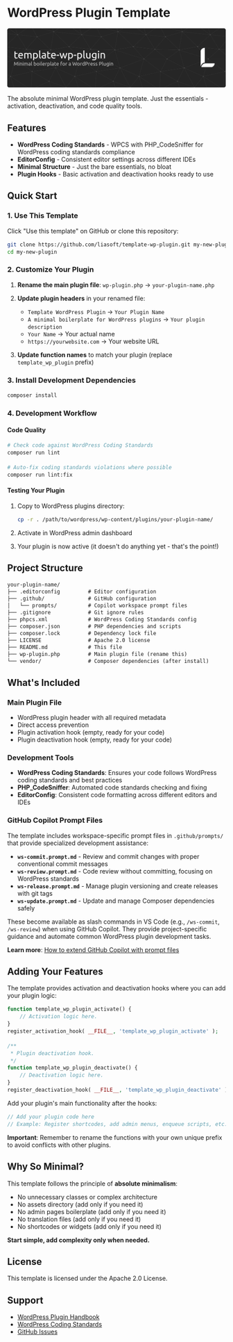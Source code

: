 # WordPress Plugin Template

![Header](./assets/banner.png)

The absolute minimal WordPress plugin template. Just the essentials - activation, deactivation, and code quality tools.

## Features

- **WordPress Coding Standards** - WPCS with PHP_CodeSniffer for WordPress coding standards compliance
- **EditorConfig** - Consistent editor settings across different IDEs
- **Minimal Structure** - Just the bare essentials, no bloat
- **Plugin Hooks** - Basic activation and deactivation hooks ready to use

## Quick Start

### 1. Use This Template

Click "Use this template" on GitHub or clone this repository:

```bash
git clone https://github.com/liasoft/template-wp-plugin.git my-new-plugin
cd my-new-plugin
```

### 2. Customize Your Plugin

1. **Rename the main plugin file**: `wp-plugin.php` → `your-plugin-name.php`

2. **Update plugin headers** in your renamed file:
   - `Template WordPress Plugin` → `Your Plugin Name`
   - `A minimal boilerplate for WordPress plugins` → `Your plugin description`
   - `Your Name` → Your actual name
   - `https://yourwebsite.com` → Your website URL

3. **Update function names** to match your plugin (replace `template_wp_plugin` prefix)


### 3. Install Development Dependencies

```bash
composer install
```

### 4. Development Workflow

#### Code Quality

```bash
# Check code against WordPress Coding Standards
composer run lint

# Auto-fix coding standards violations where possible
composer run lint:fix
```

#### Testing Your Plugin

1. Copy to WordPress plugins directory:
   ```bash
   cp -r . /path/to/wordpress/wp-content/plugins/your-plugin-name/
   ```

2. Activate in WordPress admin dashboard
3. Your plugin is now active (it doesn't do anything yet - that's the point!)

## Project Structure

```
your-plugin-name/
├── .editorconfig         # Editor configuration
├── .github/              # GitHub configuration
│   └── prompts/          # Copilot workspace prompt files
├── .gitignore            # Git ignore rules
├── phpcs.xml             # WordPress Coding Standards config
├── composer.json         # PHP dependencies and scripts
├── composer.lock         # Dependency lock file
├── LICENSE               # Apache 2.0 license
├── README.md             # This file
├── wp-plugin.php         # Main plugin file (rename this)
└── vendor/               # Composer dependencies (after install)
```

## What's Included

### Main Plugin File
- WordPress plugin header with all required metadata
- Direct access prevention
- Plugin activation hook (empty, ready for your code)
- Plugin deactivation hook (empty, ready for your code)

### Development Tools
- **WordPress Coding Standards**: Ensures your code follows WordPress coding standards and best practices
- **PHP_CodeSniffer**: Automated code standards checking and fixing
- **EditorConfig**: Consistent code formatting across different editors and IDEs

### GitHub Copilot Prompt Files
The template includes workspace-specific prompt files in `.github/prompts/` that provide specialized development assistance:

- **`ws-commit.prompt.md`** - Review and commit changes with proper conventional commit messages
- **`ws-review.prompt.md`** - Code review without committing, focusing on WordPress standards
- **`ws-release.prompt.md`** - Manage plugin versioning and create releases with git tags
- **`ws-update.prompt.md`** - Update and manage Composer dependencies safely

These become available as slash commands in VS Code (e.g., `/ws-commit`, `/ws-review`) when using GitHub Copilot. They provide project-specific guidance and automate common WordPress plugin development tasks.

**Learn more**: [How to extend GitHub Copilot with prompt files](https://svnscha.de/posts/howto-extend-copilot-with-prompt-files/)

## Adding Your Features

The template provides activation and deactivation hooks where you can add your plugin logic:

```php
function template_wp_plugin_activate() {
	// Activation logic here.
}
register_activation_hook( __FILE__, 'template_wp_plugin_activate' );

/**
 * Plugin deactivation hook.
 */
function template_wp_plugin_deactivate() {
	// Deactivation logic here.
}
register_deactivation_hook( __FILE__, 'template_wp_plugin_deactivate' );
```

Add your plugin's main functionality after the hooks:

```php
// Add your plugin code here
// Example: Register shortcodes, add admin menus, enqueue scripts, etc.
```

**Important**: Remember to rename the functions with your own unique prefix to avoid conflicts with other plugins.

## Why So Minimal?

This template follows the principle of **absolute minimalism**:

- No unnecessary classes or complex architecture
- No assets directory (add only if you need it)
- No admin pages boilerplate (add only if you need it)
- No translation files (add only if you need it)
- No shortcodes or widgets (add only if you need it)

**Start simple, add complexity only when needed.**

## License

This template is licensed under the Apache 2.0 License.

## Support

- [WordPress Plugin Handbook](https://developer.wordpress.org/plugins/)
- [WordPress Coding Standards](https://make.wordpress.org/core/handbook/best-practices/coding-standards/)
- [GitHub Issues](https://github.com/liasoft/template-wp-plugin/issues)
